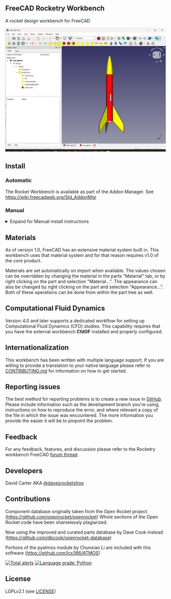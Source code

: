 ## FreeCAD Rocketry Workbench

A rocket design workbench for FreeCAD

![Demo Components](Resources/rwb_alphaIII.png)

## Install

### Automatic

The Rocket Workbench is available as part of the Addon Manager. See https://wiki.freecadweb.org/Std_AddonMgr
  
### Manual

<details>
  <summary>Expand for Manual install instructions</summary>

1. Obtain your user's default FreeCAD folder by typing the following in to the FreeCAD Python console `FreeCAD.ConfigGet("UserAppData")`
2. Open a shell terminal
3. Switch to folder in step 1 and append the `Mod/` subfolder ex: `cd ~/.FreeCAD/Mod`
4. Type `git clone https://github.com/davesrocketshop/Rocket`

The Rocket workbench will automagically download to your local machine. 

5. Restart FreeCAD for changes to take place.
6. Rocket WB should now be available in the workbench dropdown menu.

**Note:** In order to keep Rocket WB up-to-date you'll need to follow Steps 2 and 3. But for step 4 replace with `git pull`  
Again, restart FC to use the latest changes.

</details>

## Materials

As of version 1.0, FreeCAD has an extensive material system built in. This workbench uses that material system and for that reason requires v1.0 of the core product.

Materials are set automatically on import when available. The values chosen can be overridden by changing the material in the parts "Material" tab, or by right clicking on the part and
selection "Material...". The appearance can also be changed by right clicking on the part and selection "Appearance...". Both of these operations can be done from within the part tree
as well.

## Computational Fluid Dynamics

Version 4.0 and later supports a dedicated workflow for setting up Computational Fluid Dynamics (CFD) studies. This capability requires that you have the external workbench **CfdOF**
installed and properly configured.

## Internationalization

This workbench has been written with multiple language support. If you are willing to provide a translation to your native language please refer to [CONTRIBUTING.md](CONTRIBUTING.md) for information on how to get started.

## Reporting issues

The best method for reporting problems is to create a new issue in [GitHub](https://github.com/davesrocketshop/Rocket/issues). Please include information
such as the development branch you're using, instructions on how to reproduce the error, and where relevant a copy of the file in which the issue was encountered.
The more information you provide the easier it will be to pinpoint the problem.

## Feedback

For any feedback, features, and discussion please refer to the Rocketry workbench FreeCAD [forum thread](https://forum.freecadweb.org/viewtopic.php?f=8&t=54496).

## Developers

David Carter AKA [@davesrocketshop](https://github.com/davesrocketshop)

## Contributions

Component database originally taken from the Open Rocket project. (https://github.com/openrocket/openrocket) Whole sections of the Open Rocket code have been shamelessly plagiarized.

Now using the improved and curated parts database by Dave Cook instead (https://github.com/dbcook/openrocket-database)

Portions of the pyatmos module by Chunxiao Li are included with this software (https://github.com/lcx366/ATMOS)

[![Total alerts](https://img.shields.io/lgtm/alerts/g/davesrocketshop/Rocket.svg?logo=lgtm&logoWidth=18)](https://lgtm.com/projects/g/davesrocketshop/Rocket/alerts/)  [![Language grade: Python](https://img.shields.io/lgtm/grade/python/g/davesrocketshop/Rocket.svg?logo=lgtm&logoWidth=18)](https://lgtm.com/projects/g/davesrocketshop/Rocket/context:python)

## License
LGPLv2.1 (see [LICENSE](LICENSE))